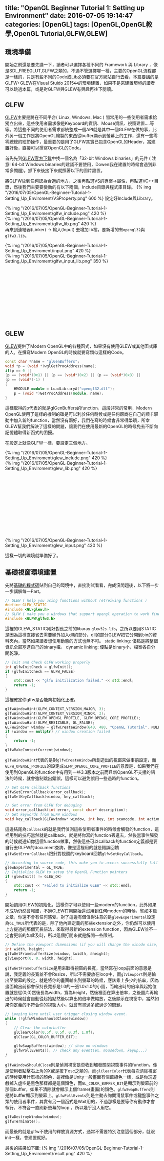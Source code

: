 title: "OpenGL Beginner Tutorial 1: Setting up Environment"
date: 2016-07-05 19:14:47
categories: [OpenGL]
tags: [OpenGL,OpenGL教學,OpenGL Tutorial,GLFW,GLEW]
---
## 環境準備 ##
開始之前還是要先講一下，讀者可以選擇各種不同的 Framework 與 Library ，像是SDL,FREEGLUT,GLFW之類的，不過不管選擇哪一種，主要的OpenGL流程都是一樣的，只是有些不同的Code或Lib必須要在官方網站自行去看，本篇要講的是GLFW+GLEW在Visual Stuido 2015中的環境建置，如果不是來建置環境的讀者可以跳過本篇，或是對GLFW與GLEW有興趣再往下閱讀。

## GLFW ##
[GLFW](http://www.glfw.org/)主要是將在不同平台( Linux, Windows, Mac ) 間常用的一些使用者需求給獨立出來，這些使用者需求像是Keyboard的資訊、Mouse資訊、視窗建置....等等。將這些不同的使用者需求都統整成一個API就是其中一個GLFW在做的事，此外另一個工作是將OpenGL繪製的東西從buffer顯示到螢幕上的工作，還有一些零零總總的細節操作，最重要的是用了GLFW其實已包含OpenGL的Header，當建置好後，直接可以撰寫OpenGL的Code。


首先先到[GLFW官方下載](http://www.glfw.org/download.html)中找一個名為「32-bit Windows binaries」的元件 ( 注意! 64-bit Windows binaries的建議不要使用，Dowen我在建置的時候會遇到非常多問題)，抓下來後接下來就照著以下的圖片設置。

將GLFW放到任何認為合適的地方，之後再點選VS的專案->屬性，再點選VC++目錄，然後我們主要要變動的有以下兩個，Include目錄與程式庫目錄。
{% img "/2016/07/05/OpenGL-Beginner-Tutorial-1-Setting_Up_Enviroment/VSProperty.png" 600 %}
設定好Include與Library。
<div style="display:inline; float:left; padding-right: 5px">
	{% img "/2016/07/05/OpenGL-Beginner-Tutorial-1-Setting_Up_Enviroment/glfw_include.png" 420 %}
</div>

<div style="display:inline; float:left;">
	{% img "/2016/07/05/OpenGL-Beginner-Tutorial-1-Setting_Up_Enviroment/glfw_lib.png" 420 %}
</div>


再來到連結器(Linker) -> 輸入(Input) 去增加lib檔，要新增的有`opengl32`與`glfw3.lib`。
<div style="float:left;  padding-right: 5px">
	{% img "/2016/07/05/OpenGL-Beginner-Tutorial-1-Setting_Up_Enviroment/input.png" 420 %}
</div>

<div style="float:left;">
	{% img "/2016/07/05/OpenGL-Beginner-Tutorial-1-Setting_Up_Enviroment/glfw_input_lib.png" 350 %}
</div>

<br><br><br><br><br><br><br><br><br><br><br><br><br><br><br>

## GLEW ##
[GLEW](http://glew.sourceforge.net/)提供了Modern OpenGL中的各種函式，如果沒有使用GLEW或其他函式庫的人，在撰寫Modern OpenGL的時候就要寫類似這樣的Code。
``` cpp
const char *name = "glGenBuffers";
void *p = (void *)wglGetProcAddress(name);
if(p == 0 ||
(p == (void*)0x1) || (p == (void*)0x2) || (p == (void*)0x3) ||
(p == (void*)-1) )
{
	HMODULE module = LoadLibraryA("opengl32.dll");
	p = (void *)GetProcAddress(module, name);
}
```
這樣取得的p代表的就是glGenBuffers的function，這段非常的常用，Modern OpenGL使用了這樣的機制的確是可以利於任何時候或是任何廠商在自己的顯卡驅動中加入新的function，當然沒有兩好，我們在寫的時候會非常得繁瑣，所幸GLEW幫我們解決了這樣的問題，讓我們在使用最新的OpenGL的時候免去不斷向記憶體取得新函式的困擾。

在設定上就像GLFW一樣，要設定三個地方。
<div style="float:left;  padding-right: 5px">
	{% img "/2016/07/05/OpenGL-Beginner-Tutorial-1-Setting_Up_Enviroment/glew_include.png" 420 %}
</div>

<div style="float:left;">
	{% img "/2016/07/05/OpenGL-Beginner-Tutorial-1-Setting_Up_Enviroment/glew_lib.png" 420 %}
</div>

<br><br><br><br><br><br><br><br><br><br><br><br><br><br><br><br>

{% img "/2016/07/05/OpenGL-Beginner-Tutorial-1-Setting_Up_Enviroment/glew_input.png" 420 %}

這樣一切的環境就準備好了。


## 基礎視窗環境建置 ##
先將[基礎的程式碼](https://github.com/Tokenyet/OpenGL_Basic_Tutorial/blob/master/OpenGL_Basic_Tutorial/main.cpp)貼到自己的環境中，直接測試看看，完成沒問題後，以下將一步一步講解每一Part。


``` cpp
// GLEW ( help you using functions without retreiving functions )
#define GLEW_STATIC
#include <GL\glew.h>
// GLFW ( make you a windows that support opengl operation to work fine with your platform )
#include <GLFW\glfw3.h>
```
這裡的GLEW_STATIC剛好對應之前的libaray `glew32s.lib`，之所以要用STATIC是因為這樣直接省去需要額外加入dll的部分，dll的部分GLEW把它分開到bin的資料夾內，當然如果讀者想使用動態的方式也無不可。
static linking: 優點是將整個資訊全部塞進自己的binary檔。
dynamic linking: 優點是binary小，檔案各自分開乾淨。


``` cpp
// Init and Check GLFW working properly
int glfwInitCheck = glfwInit();
if (glfwInitCheck == GLFW_FALSE)
{
	std::cout << "glfw initilization failed." << std::endl;
	return -1;
}
```
這裡確定你glfw是否能夠初始化正確。


``` cpp
glfwWindowHint(GLFW_CONTEXT_VERSION_MAJOR, 3);
glfwWindowHint(GLFW_CONTEXT_VERSION_MINOR, 3);
glfwWindowHint(GLFW_OPENGL_PROFILE, GLFW_OPENGL_CORE_PROFILE);
glfwWindowHint(GLFW_RESIZABLE, GL_FALSE);
GLFWwindow* window = glfwCreateWindow(640, 480, "OpenGL Tutorial", NULL, NULL);
if (window == nullptr) // window creation failed
{
	return -1;
}
glfwMakeContextCurrent(window); 
```

`glfwWindowHint`代表的是對`glfwCreateWindow`所創造出的視窗來做事前設定，而`GLFW_OPENGL_PROFILE`的設定成`GLFW_OPENGL_CORE_PROFILE`的意義是，如果我們在使用到OpenGL的function中有用到一些3.3版本之前而且新OpenGL不支援的語法的時候，就會強制跳出錯誤，這樣可以避免誤用一些過時的function。


``` cpp
// Set GLFW callback functions
glfwSetErrorCallback(error_callback);
glfwSetKeyCallback(window, key_callback);

// Get error from GLFW for debuging
void error_callback(int error, const char* description);
// Get keywords from GLFW windows
void key_callback(GLFWwindow* window, int key, int scancode, int action, int mods);
```
這邊結尾為`callback`的就是我們偵測這些使用者事件的時候會觸發的function，這裡用到的技巧當然就是callback，就是將你寫的function丟進去，然後當事件觸發的時候就通知你這個function做事，然後這些可以callback的function定義都是要自行去GLFW的document查詢，像是這裡用的就是錯誤回饋`glfwSetErrorCallback`跟針對視窗的keyboard回饋`glfwSetKeyCallback`。



``` cpp
// According to source code, this make you to access successfully full extension from some latest driver without error.
glewExperimental = GL_TRUE;
// Initialize GLEW to setup the OpenGL Function pointers
if (glewInit() != GLEW_OK)
{
	std::cout << "Failed to initialize GLEW" << std::endl;
	return -1;
}
```
開始調用GLEW的初始化，這樣你才可以使用一些modern的function，此外如果不成功仍然會報錯，不過GLEW在剛開始還沒用到任何modern的時候，譬如本篇文章，你還不會有任何感受。對了這邊有個值得注意的是`glewExperimental`設定為`GL_TRUE`所代表的是，除了他內建定義的那些extension之外，你仍然可以使用上方提過的那個冗長語法，來取得最新的extension function，因為GLEW並不一定會更新的如此及時，所以這個打開來就是解開一些限制。


``` cpp
// Define the viewport dimensions (if you will change the winodw size, put these in loop)
int width, height;
glfwGetFramebufferSize(window, &width, &height);
glViewport(0, 0, width, height);
```
`glfwGetFramebufferSize`是用來取得視窗的長寬，當然寫在loop前面的意思是說，我定義的長寬並不會Resize，所以不需要放在loop中，而`glViewport`則是輸出至螢幕的設定，就是將你的畫面輸出到螢幕的時候，應該乘上多少的倍率，因為畫面輸出前都會保持長寬都是1.0的一張1.0x1.0的小圖，而輸出時的倍率與起始位置就是從(0,0)然後長為width，寬為height，然後裡面在算出倍率，之後圖片再輸出的時候就會自動從起始點然後以算出的倍率做縮放，之後顯示在視窗中，當然如果你定義的不符合你的視窗大小，就會有畫過多或過少的問題。


``` cpp
// Looping Here until user trigger closing window event.
while (!glfwWindowShouldClose(window))
{
	// Clear the colorbuffer
	glClearColor(0.5f, 0.5f, 0.3f, 1.0f);
	glClear(GL_COLOR_BUFFER_BIT);

	glfwSwapBuffers(window); // show on windows
	glfwPollEvents(); // check any event(ex. mousedown, keyup...)
}
```
`glfwWindowShouldClose`則是偵測視窗是否收到觸發關閉視窗事件的function，像是使用者點擊右上角的X或是按下esc之類的，而`glClearColor`代表每次清除視窗的時候要用什麼樣的顏色，這裡像是Unity一般畫面有個藍綠色一樣，或是你玩遊戲掉入虛空是黑色那樣都是這個顏色，而`GL_COLOR_BUFFER_BIT`是顯示到螢幕前的那個buffer，如果不清除就會顯示上個frame(畫面)的顏色。`glfwSwapBuffers`則是將buffer顯示到螢幕上。`glfwPollEvents`則是主動去詢問滑鼠事件或鍵盤事件之類的使用者事件，其實有另一個函式是Wait用的，不過那樣是要等你有動作才會執行，不符合一直刷新螢幕的loop
，所以幾乎沒人用它。


``` cpp
glfwDestroyWindow(window);
glfwTerminate();
```
而最後的就是glfw不使用的釋放資源方式，通常不需要特別注意這個部分，就跟init一樣，會建置就好。

最後的結果如下圖:
{% img "/2016/07/05/OpenGL-Beginner-Tutorial-1-Setting_Up_Enviroment/result.png" 420 %}